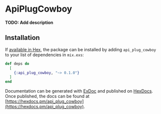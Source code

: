 # ApiPlugCowboy

**TODO: Add description**

## Installation

If [available in Hex](https://hex.pm/docs/publish), the package can be installed
by adding `api_plug_cowboy` to your list of dependencies in `mix.exs`:

```elixir
def deps do
  [
    {:api_plug_cowboy, "~> 0.1.0"}
  ]
end
```

Documentation can be generated with [ExDoc](https://github.com/elixir-lang/ex_doc)
and published on [HexDocs](https://hexdocs.pm). Once published, the docs can
be found at [https://hexdocs.pm/api_plug_cowboy](https://hexdocs.pm/api_plug_cowboy).
